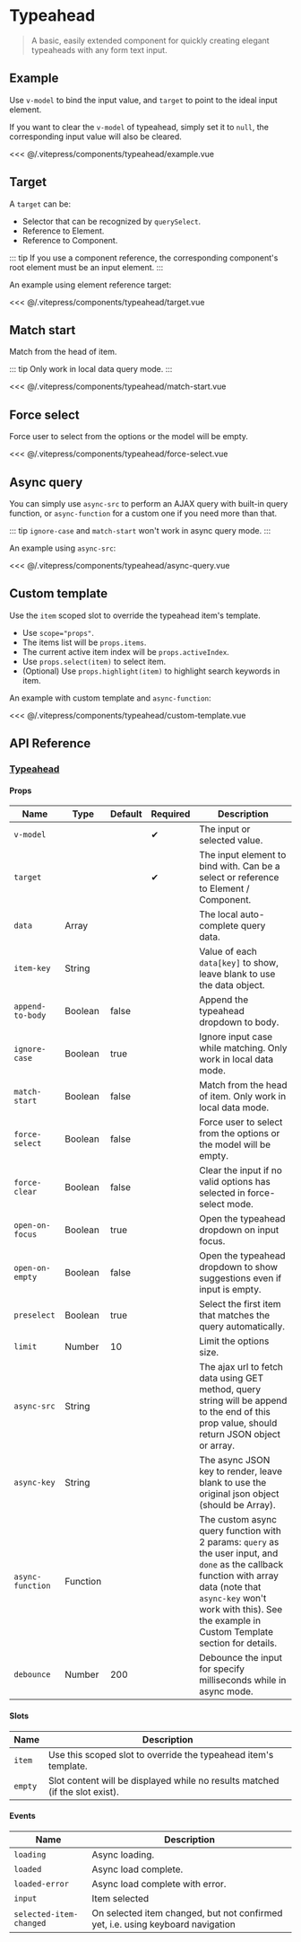 # Typeahead

> A basic, easily extended component for quickly creating elegant typeaheads with any form text input.

## Example

Use `v-model` to bind the input value, and `target` to point to the ideal input element.

If you want to clear the `v-model` of typeahead, simply set it to `null`, the corresponding input value will also be cleared.

<typeahead-example/>

<<< @/.vitepress/components/typeahead/example.vue

## Target

A `target` can be:

* Selector that can be recognized by `querySelect`.
* Reference to Element.
* Reference to Component.

::: tip
If you use a component reference, the corresponding component's root element must be an input element.
:::

An example using element reference target:

<typeahead-target/>

<<< @/.vitepress/components/typeahead/target.vue

## Match start

Match from the head of item.

::: tip
Only work in local data query mode.
:::

<typeahead-match-start/>

<<< @/.vitepress/components/typeahead/match-start.vue

## Force select

Force user to select from the options or the model will be empty.

<typeahead-force-select/>

<<< @/.vitepress/components/typeahead/force-select.vue

## Async query

You can simply use `async-src` to perform an AJAX query with built-in query function, or `async-function` for a custom one if you need more than that.

::: tip
`ignore-case` and `match-start` won't work in async query mode.
:::

An example using `async-src`:

<typeahead-async-query/>

<<< @/.vitepress/components/typeahead/async-query.vue

## Custom template

Use the `item` scoped slot to override the typeahead item's template.

* Use `scope="props"`.
* The items list will be `props.items`.
* The current active item index will be `props.activeIndex`.
* Use `props.select(item)` to select item.
* (Optional) Use `props.highlight(item)` to highlight search keywords in item.

An example with custom template and `async-function`:

<typeahead-custom-template/>

<<< @/.vitepress/components/typeahead/custom-template.vue

## API Reference

### [Typeahead](https://github.com/uiv-lib/uiv/blob/1.x/src/components/typeahead/Typeahead.vue)

#### Props

| Name             | Type     | Default | Required | Description                                                                                                                                                                                                                         |
|------------------|----------|---------|----------|-------------------------------------------------------------------------------------------------------------------------------------------------------------------------------------------------------------------------------------|
| `v-model`        |          |         | &#10004; | The input or selected value.                                                                                                                                                                                                        |
| `target`         |          |         | &#10004; | The input element to bind with. Can be a select or reference to Element / Component.                                                                                                                                                |
| `data`           | Array    |         |          | The local auto-complete query data.                                                                                                                                                                                                 |
| `item-key`       | String   |         |          | Value of each `data[key]` to show, leave blank to use the data object.                                                                                                                                                              |
| `append-to-body` | Boolean  | false   |          | Append the typeahead dropdown to body.                                                                                                                                                                                              |
| `ignore-case`    | Boolean  | true    |          | Ignore input case while matching. Only work in local data mode.                                                                                                                                                                     |
| `match-start`    | Boolean  | false   |          | Match from the head of item. Only work in local data mode.                                                                                                                                                                          |
| `force-select`   | Boolean  | false   |          | Force user to select from the options or the model will be empty.                                                                                                                                                                   |
| `force-clear`    | Boolean  | false   |          | Clear the input if no valid options has selected in force-select mode.                                                                                                                                                              |
| `open-on-focus`  | Boolean  | true    |          | Open the typeahead dropdown on input focus.                                                                                                                                                                                         |
| `open-on-empty`  | Boolean  | false   |          | Open the typeahead dropdown to show suggestions even if input is empty.                                                                                                                                                             |
| `preselect`      | Boolean  | true    |          | Select the first item that matches the query automatically.                                                                                                                                                                         |
| `limit`          | Number   | 10      |          | Limit the options size.                                                                                                                                                                                                             |
| `async-src`      | String   |         |          | The ajax url to fetch data using GET method, query string will be append to the end of this prop value, should return JSON object or array.                                                                                         |
| `async-key`      | String   |         |          | The async JSON key to render, leave blank to use the original json object (should be Array).                                                                                                                                        |
| `async-function` | Function |         |          | The custom async query function with 2 params: `query` as the user input, and `done` as the callback function with array data (note that `async-key` won't work with this). See the example in Custom Template section for details. |
| `debounce`       | Number   | 200     |          | Debounce the input for specify milliseconds while in async mode.                                                                                                                                                                    |

#### Slots

| Name    | Description                                                                  |
|---------|------------------------------------------------------------------------------|
| `item`  | Use this scoped slot to override the typeahead item's template.              |
| `empty` | Slot content will be displayed while no results matched (if the slot exist). |

#### Events

| Name                    | Description                                                                     |
|-------------------------|---------------------------------------------------------------------------------|
| `loading`               | Async loading.                                                                  |
| `loaded`                | Async load complete.                                                            |
| `loaded-error`          | Async load complete with error.                                                 |
| `input`                 | Item selected                                                                   |
| `selected-item-changed` | On selected item changed, but not confirmed yet, i.e. using keyboard navigation |
